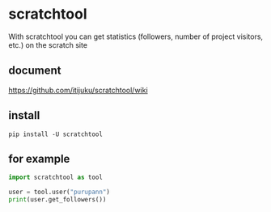 # scratchtool
With scratchtool you can get statistics (followers, number of project visitors, etc.) on the scratch site

## document
https://github.com/itijuku/scratchtool/wiki

## install
```
pip install -U scratchtool
```

## for example
```python
import scratchtool as tool

user = tool.user("purupann")
print(user.get_followers())
```
